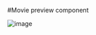 #Movie preview component

![image](https://drive.google.com/uc?export=view&id=1_RSb-zPJ_g8z-Ij_0Vs2qWSqegh8G4zy)



